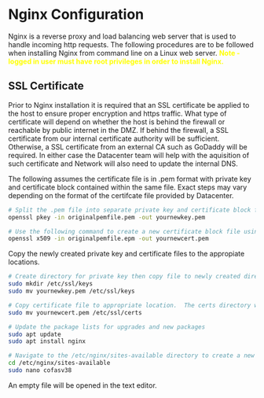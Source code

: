 <h1>Nginx Configuration</h1>
<p>Nginx is a reverse proxy and load balancing web server that is used to handle incoming http requests.  The following procedures are to be followed when installing Nginx from command line on a Linux web server. <b style="color:yellow">Note - logged in user must have root privileges in order to install Nginx.</b></p>

<h2>SSL Certificate</h2>
<p>Prior to Nginx installation it is required that an SSL certificate be applied to the host to ensure proper encryption and https traffic.  What type of certificate will depend on whether the host is behind the firewall or reachable by public internet in the DMZ.  If behind the firewall, a SSL certificate from our internal certificate authority will be sufficient.  Otherwise, a SSL certificate from an external CA such as GoDaddy will be required.  In either case the Datacenter team will help with the aquisition of such certificate and Network will also need to update the internal DNS.</p>

<p>The following assumes the certificate file is in .pem format with private key and certificate block contained within the same file.  Exact steps may vary depending on the format of the certifcate file provided by Datacenter.</p>

```bash
# Split the .pem file into separate private key and certificate block files.  From the directory containing the .pem file run the following command to create a new private key file from the combined .pem file:
openssl pkey -in originalpemfile.pem -out yournewkey.pem
```

```bash
# Use the following command to create a new certificate block file using openssl:
openssl x509 -in originalpemfile.epm -out yournewcert.pem
```

<p>Copy the newly created private key and certificate files to the appropiate locations.</p>

```bash
# Create directory for private key then copy file to newly created directory
sudo mkdir /etc/ssl/keys
sudo mv yournewkey.pem /etc/ssl/keys
```

```bash
# Copy certificate file to appropriate location.  The certs directory will not need to be created:
sudo mv yournewcert.pem /etc/ssl/certs
```

```bash
# Update the package lists for upgrades and new packages
sudo apt update
sudo apt install nginx
```

```bash
# Navigate to the /etc/nginx/sites-available directory to create a new Nginx config file using the naming convention of the host.  For example: if the host name is COFASV38 the config file will also be named COFASV38
cd /etc/nginx/sites-available
sudo nano cofasv38
```

<p>An empty file will be opened in the text editor.</p>